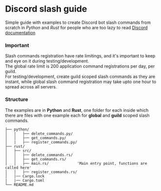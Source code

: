 # Discord slash guide
Simple guide with examples to create Discord bot slash commands from scratch
in *Python* and *Rust* for people who are too lazy to read 
[Discord documentation](https://discord.com/developers/docs/interactions/application-commands)

### Important
Slash commands registration have rate limitings, and it's important to keep and eye on it during testing/development.<br>
The global rate limit is 200 application command registrations per day, per guild. <br>
For testing/development, create guild scoped slash commands as they are instant, while global slash command registration
may take upto one hour to spread across all servers.

### Structure
The examples are in **Python** and **Rust**, one folder for each
inside which there are files with one example each for **global** and **guild**
scoped slash commands.

```
├── python/    
│   |   ├── delete_commands.py/                                                       
│   │   ├── get_commands.py/    
│   |   ├── register_commands.py/                                                       
├── rust/
│   ├── src/     
│   │   ├── delete_commands.rs/  
│   │   ├── get_commands.rs/  
│   │   ├── main.rs/             'Main entry point, functions are called here'                                             
│   │   ├── register_commands.rs/  
│   |── Cargo.lock 
|   |── Cargo.toml          
└── README.md
```